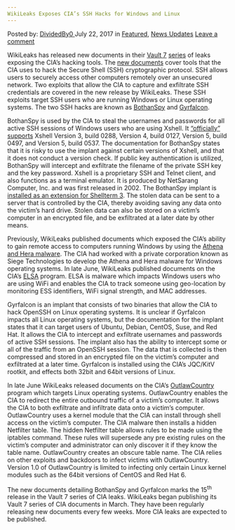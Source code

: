 ```yaml
---
WikiLeaks Exposes CIA’s SSH Hacks for Windows and Linux
---
```

<article class="post-listing post-21491 post type-post status-publish format-standard has-post-thumbnail hentry category-deepdot-news category-news-updates tag-cias tag-exposes tag-hacks tag-linux tag-ssh tag-wikileaks tag-windows">
    <div class="post-inner">
        <span>Posted by: <a href="https://www.deepdotweb.com/author/dividedby0/" title>DividedBy0 </a></span>
    <span>July 22, 2017</span>
    <span>in <a href="https://www.deepdotweb.com/category/deepdot-news/" rel="category tag">Featured</a>, <a href="https://www.deepdotweb.com/category/news-updates/" rel="category tag">News Updates</a></span>
    <span><a href="https://www.deepdotweb.com/2017/07/22/wikileaks-exposes-cias-ssh-hacks-windows-linux/#respond">Leave a comment</a></span>
    </p>
    <div class="clear"></div>
    <div class="entry">
    <p>WikiLeaks has released new documents in their <a href="https://www.deepdotweb.com/2017/03/23/cia-forced-hack-phones-snoop-signal-whatsapp-users/">Vault 7</a> <a href="https://www.deepdotweb.com/2017/04/08/wikileaks-releases-dark-matter-identifies-hacking-targets-cia/">series</a> of leaks exposing the CIA’s hacking tools. The <a href="https://wikileaks.org/vault7/#BothanSpy">new documents</a> cover tools that the CIA uses to hack the Secure Shell (SSH) cryptographic protocol. SSH allows users to securely access other computers remotely over an unsecured network. Two exploits that allow the CIA to capture and exfiltrate SSH credentials are covered in the new release by WikiLeaks. These SSH exploits target SSH users who are running Windows or Linux operating systems. The two SSH hacks are known as <a href="https://wikileaks.org/vault7/document/BothanSpy_1_0-S-NF/">BothanSpy</a> and <a href="https://wikileaks.org/vault7/document/Gyrfalcon-2_0-User_Guide/">Gyrfalcon</a>.</p>
    <p>BothanSpy is used by the CIA to steal the usernames and passwords for all active SSH sessions of Windows users who are using Xshell. It <a href="https://wikileaks.org/vault7/document/BothanSpy_1_0-S-NF/page-4/#pagination">“officially” supports</a> Xshell Version 3, build 0288, Version 4, build 0127, Version 5, build 0497, and Version 5, build 0537. The documentation for BothanSpy states that it is risky to use the implant against certain versions of Xshell, and that it does not conduct a version check. If public key authentication is utilized, BothanSpy will intercept and exfiltrate the filename of the private SSH key and the key password. Xshell is a proprietary SSH and Telnet client, and also functions as a terminal emulator. It is produced by NetSarang Computer, Inc. and was first released in 2002. The BothanSpy implant is <a href="https://thehackernews.com/2017/07/ssh-credential-hacking.html">installed as an extension for Shellterm 3</a>. The stolen data can be sent to a server that is controlled by the CIA, thereby avoiding saving any data onto the victim’s hard drive. Stolen data can also be stored on a victim’s computer in an encrypted file, and be exfiltrated at a later date by other means.</p>
    <p>Previously, WikiLeaks published documents which exposed the CIA’s ability to gain remote access to computers running Windows by using the <a href="https://www.deepdotweb.com/2017/06/09/cia-worked-private-corporation-hack-windows-users/">Athena and Hera malware</a>. The CIA had worked with a private corporation known as Siege Technologies to develop the Athena and Hera malware for Windows operating systems. In late June, WikiLeaks published documents on the CIA’s <a href="https://wikileaks.org/vault7/document/Elsa_User_Manual/">ELSA</a> program. ELSA is malware which impacts Windows users who are using WiFi and enables the CIA to track someone using geo-location by monitoring ESS identifiers, WiFi signal strength, and MAC addresses.</p>
    <p>Gyrfalcon is an implant that consists of two binaries that allow the CIA to hack OpenSSH on Linux operating systems. It is unclear if Gyrfalcon impacts all Linux operating systems, but the documentation for the implant states that it can target users of Ubuntu, Debian, CentOS, Suse, and Red Hat. It allows the CIA to intercept and exfiltrate usernames and passwords of active SSH sessions. The implant also has the ability to intercept some or all of the traffic from an OpenSSH session. The data that is collected is then compressed and stored in an encrypted file on the victim’s computer and exfiltrated at a later time. Gyrfalcon is installed using the CIA’s JQC/KitV rootkit, and effects both 32bit and 64bit versions of Linux.</p>
    <p>In late June WikiLeaks released documents on the CIA’s <a href="https://wikileaks.org/vault7/document/OutlawCountry_v1_0_User_Manual/">OutlawCountry</a> program which targets Linux operating systems. OutlawCountry enables the CIA to redirect the entire outbound traffic of a victim’s computer. It allows the CIA to both exfiltrate and infiltrate data onto a victim’s computer. OutlawCountry uses a kernel module that the CIA can install through shell access on the victim’s computer. The CIA malware then installs a hidden Netfilter table. The hidden Netfilter table allows rules to be made using the iptables command. These rules will supersede any pre existing rules on the victim’s computer and administrator can only discover it if they know the table name. OutlawCountry creates an obscure table name. The CIA relies on other exploits and backdoors to infect victims with OutlawCountry. Version 1.0 of OutlawCountry is limited to infecting only certain Linux kernel modules such as the 64bit versions of CentOS and Red Hat 6.</p>
    <p>The new documents detailing BothanSpy and Gyrfalcon marks the 15<sup>th</sup> release in the Vault 7 series of CIA leaks. WikiLeaks began publishing its Vault 7 series of CIA documents in March. They have been regularly releasing new documents every few weeks. More CIA leaks are expected to be published.</p>
    </div>
    <span style="display:none"><a href="https://www.deepdotweb.com/tag/cias/" rel="tag">cias</a> <a href="https://www.deepdotweb.com/tag/exposes/" rel="tag">exposes</a> <a href="https://www.deepdotweb.com/tag/hacks/" rel="tag">hacks</a> <a href="https://www.deepdotweb.com/tag/linux/" rel="tag">linux</a> <a href="https://www.deepdotweb.com/tag/ssh/" rel="tag">ssh</a> <a href="https://www.deepdotweb.com/tag/wikileaks/" rel="tag">wikileaks</a> <a href="https://www.deepdotweb.com/tag/windows/" rel="tag">windows</a></span> <span style="display:none" class="updated">2017-07-22</span>
    <div style="display:none" class="vcard author" itemprop="author" itemscope itemtype="http://schema.org/Person"><strong class="fn" itemprop="name"><a href="https://www.deepdotweb.com/author/dividedby0/" title="Posts by DividedBy0" rel="author">DividedBy0</a></strong></div>
    </div>
</article>


